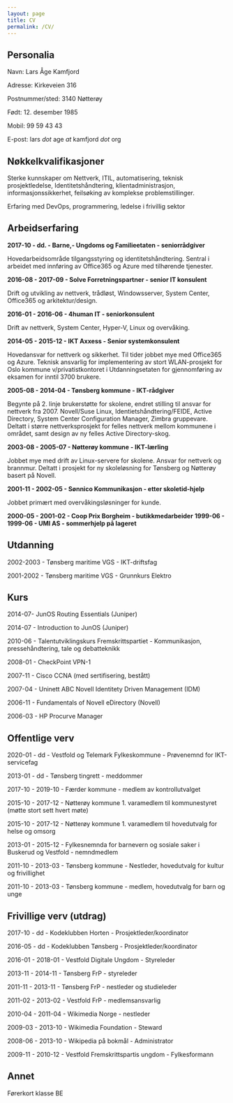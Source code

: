 ```yaml
---
layout: page
title: CV
permalink: /CV/
---
```



## Personalia
Navn: Lars Åge Kamfjord

Adresse: Kirkeveien 316

Postnummer/sted: 3140 Nøtterøy

Født: 12. desember 1985

Mobil: 99 59 43 43

E-post: lars *dot* age *at* kamfjord *dot* org


## Nøkkelkvalifikasjoner

Sterke kunnskaper om Nettverk, ITIL, automatisering, teknisk prosjektledelse, Identitetshåndtering, klientadministrasjon, informasjonssikkerhet, feilsøking av komplekse problemstillinger.

Erfaring med DevOps, programmering, ledelse i frivillig sektor


## Arbeidserfaring
**2017-10 - dd. - Barne,- Ungdoms og Familieetaten - seniorrådgiver**

Hovedarbeidsområde tilgangsstyring og identitetshåndtering. Sentral i arbeidet med innføring av Office365 og Azure med tilhørende tjenester.

**2016-08 - 2017-09 - Solve Forretningspartner - senior IT konsulent**

Drift og utvikling av nettverk, trådløst, Windowsserver, System Center, Office365 og arkitektur/design.

**2016-01 - 2016-06 - 4human IT - seniorkonsulent**

Drift av nettverk, System Center, Hyper-V, Linux og overvåking.

**2014-05 - 2015-12 - IKT Axxess - Senior systemkonsulent**

Hovedansvar for nettverk og sikkerhet. Til tider jobbet mye med Office365 og Azure. Teknisk ansvarlig for implementering av stort WLAN-prosjekt for Oslo kommune v/privatistkontoret i Utdanningsetaten for gjennomføring av eksamen for inntil 3700 brukere.

**2005-08 - 2014-04 - Tønsberg kommune - IKT-rådgiver**

Begynte på 2. linje brukerstøtte for skolene, endret stilling til ansvar for nettverk fra 2007. Novell/Suse Linux, Identietshåndtering/FEIDE, Active Directory, System Center Configuration Manager, Zimbra gruppevare. Deltatt i større nettverksprosjekt for felles nettverk mellom kommunene i området, samt design av ny felles Active Directory-skog. 

**2003-08 - 2005-07 - Nøtterøy kommune - IKT-lærling**

Jobbet mye med drift av Linux-servere for skolene. Ansvar for nettverk og brannmur. Deltatt i prosjekt for ny skoleløsning for Tønsberg og Nøtterøy basert på Novell.

**2001-11 - 2002-05 - Sønnico Kommunikasjon - etter skoletid-hjelp**

Jobbet primært med overvåkingsløsninger for kunde.

**2000-05 - 2001-02 - Coop Prix Borgheim - butikkmedarbeider**
**1999-06 - 1999-06 - UMI AS - sommerhjelp på lageret**


## Utdanning

2002-2003 - Tønsberg maritime VGS - IKT-driftsfag

2001-2002 - Tønsberg maritime VGS - Grunnkurs Elektro

## Kurs

2014-07- JunOS Routing Essentials (Juniper)

2014-07 - Introduction to JunOS (Juniper)

2010-06 - Talentutviklingskurs Fremskrittspartiet - Kommunikasjon, pressehåndtering, tale og debatteknikk

2008-01 - CheckPoint VPN-1

2007-11 - Cisco CCNA (med sertifisering, bestått)

2007-04 - Uninett ABC Novell Identitety Driven Management (IDM)

2006-11 - Fundamentals of Novell eDirectory (Novell)

2006-03 - HP Procurve Manager


## Offentlige verv

2020-01 - dd - Vestfold og Telemark Fylkeskommune - Prøvenemnd for IKT-servicefag

2013-01 - dd - Tønsberg tingrett - meddommer

2017-10 - 2019-10 - Færder kommune - medlem av kontrollutvalget

2015-10 - 2017-12 - Nøtterøy kommune 1. varamedlem til kommunestyret (møtte stort sett hvert møte)

2015-10 - 2017-12 - Nøtterøy kommune 1. varamedlem til hovedutvalg for helse og omsorg

2013-01 - 2015-12 - Fylkesnemnda for barnevern og sosiale saker i Buskerud og Vestfold - nemndmedlem

2011-10 - 2013-03 - Tønsberg kommune - Nestleder, hovedutvalg for kultur og frivillighet

2011-10 - 2013-03 - Tønsberg kommune - medlem, hovedutvalg for barn og unge

## Frivillige verv (utdrag)

2017-10 - dd - Kodeklubben Horten - Prosjektleder/koordinator

2016-05 - dd - Kodeklubben Tønsberg - Prosjektleder/koordinator

2016-01 - 2018-01 - Vestfold Digitale Ungdom - Styreleder

2013-11 - 2014-11 - Tønsberg FrP - styreleder

2011-11 - 2013-11 - Tønsberg FrP - nestleder og studieleder

2011-02 - 2013-02 - Vestfold FrP - medlemsansvarlig

2010-04 - 2011-04 - Wikimedia Norge - nestleder

2009-03 - 2013-10 - Wikimedia Foundation - Steward

2008-06 - 2013-10 - Wikipedia på bokmål - Administrator

2009-11 - 2010-12 - Vestfold Fremskrittspartis ungdom - Fylkesformann

## Annet
Førerkort klasse BE